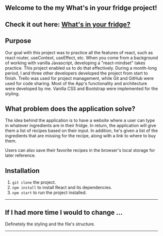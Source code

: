 ## Welcome to the my What's in your fridge project!
Check it out here: [What's in your fridge?](https://natalieacevedo.github.io/what-s-in-your-fridge/#/)
---
## Purpose

Our goal with this project was to practice all the features of react, such as react router, useContext, useEffect, etc. When you come from a background of working with vanilla Javascript, developing a "react-mindset" takes practice. This project enabled us to do that effectively.
During a month-long period, I and three other developers developed the project from start to finish. Trello was used for project management, while Git and GitHub were used for code sharing. Most of the App's functionality and architecture were developed by me. Vanilla CSS and Bootstrap were implemented for the styling.


## What problem does the application solve?

The idea behind the application is to have a website where a user can type in whatever ingredients are in their fridge. In return, the application will give them a list of recipes based on their input. In addition, he's given a list of the ingredients that are missing for the recipe, along with a link to where to buy them.

Users can also save their favorite recipes in the browser's local storage for later reference.


## Installation
1. `git clone` the project.
1. `npm install` to install React and its dependencies.
1. `npm start` to run the project installed.
---
## If I had more time I would to change ...
Definetely  the styling and the file's structure.

---
